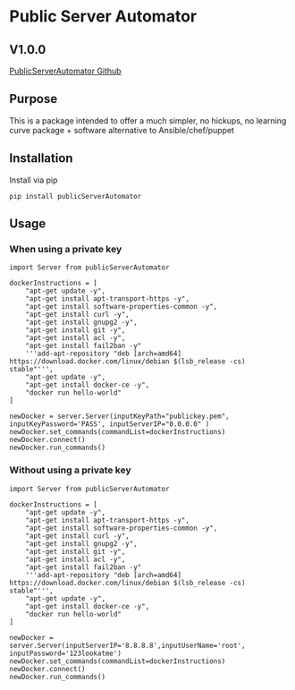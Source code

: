 # Public Server Automator
## V1.0.0

[PublicServerAutomator Github](https://github.com/gnubyte/publicServerAutomator)

## Purpose

This is a package intended to offer a much simpler, no hickups, no learning curve package + software alternative to Ansible/chef/puppet

## Installation

Install via pip
```
pip install publicServerAutomator
```


##  Usage



### When using a private key

```
import Server from publicServerAutomator

dockerInstructions = [
    "apt-get update -y",
    "apt-get install apt-transport-https -y",
    "apt-get install software-properties-common -y",
    "apt-get install curl -y",
    "apt-get install gnupg2 -y",
    "apt-get install git -y",
    "apt-get install acl -y",
    "apt-get install fail2ban -y"
    '''add-apt-repository "deb [arch=amd64] https://download.docker.com/linux/debian $(lsb_release -cs) stable"''',
    "apt-get update -y",
    "apt-get install docker-ce -y",
    "docker run hello-world"
]

newDocker = server.Server(inputKeyPath="publickey.pem", inputKeyPassword='PASS', inputServerIP="0.0.0.0" )
newDocker.set_commands(commandList=dockerInstructions)
newDocker.connect()
newDocker.run_commands()
```

### Without using a private key


```
import Server from publicServerAutomator

dockerInstructions = [
    "apt-get update -y",
    "apt-get install apt-transport-https -y",
    "apt-get install software-properties-common -y",
    "apt-get install curl -y",
    "apt-get install gnupg2 -y",
    "apt-get install git -y",
    "apt-get install acl -y",
    "apt-get install fail2ban -y"
    '''add-apt-repository "deb [arch=amd64] https://download.docker.com/linux/debian $(lsb_release -cs) stable"''',
    "apt-get update -y",
    "apt-get install docker-ce -y",
    "docker run hello-world"
]

newDocker = server.Server(inputServerIP='8.8.8.8',inputUserName='root', inputPassword='123lookatme')
newDocker.set_commands(commandList=dockerInstructions)
newDocker.connect()
newDocker.run_commands()
```